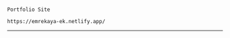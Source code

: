                                                                             Portfolio Site
                                                                    https://emrekaya-ek.netlify.app/
-----------------------------------------------------------------------------------------------------------------------------------------------------------------------------------
